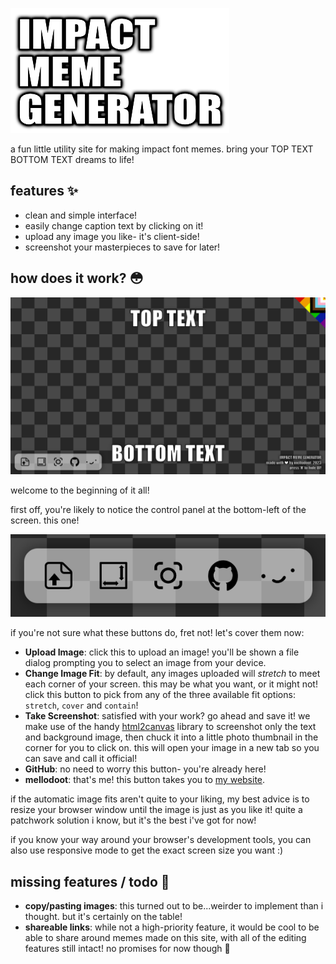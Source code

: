 ![IMPACT MEME GENERATOR](/guide/title.png)

a fun little utility site for making impact font memes. bring your TOP TEXT BOTTOM TEXT dreams to life!

## features ✨

- clean and simple interface!
- easily change caption text by clicking on it!
- upload any image you like- it's client-side!
- screenshot your masterpieces to save for later!

## how does it work? 😳

![starting interface](/guide/start.png)

welcome to the beginning of it all!

first off, you're likely to notice the control panel at the bottom-left of the screen. this one!

![control panel](/guide/controls.png)

if you're not sure what these buttons do, fret not! let's cover them now:

- **Upload Image**: click this to upload an image! you'll be shown a file dialog prompting you to select an image from your device.
- **Change Image Fit**: by default, any images uploaded will *stretch* to meet each corner of your screen. this may be what you want, or it might not! click this button to pick from any of the three available fit options: `stretch`, `cover` and `contain`!
- **Take Screenshot**: satisfied with your work? go ahead and save it! we make use of the handy [html2canvas](https://html2canvas.hertzen.com/) library to screenshot only the text and background image, then chuck it into a little photo thumbnail in the corner for you to click on. this will open your image in a new tab so you can save and call it official!
- **GitHub**: no need to worry this button- you're already here!
- **mellodoot**: that's me! this button takes you to [my website](https://www.mellodoot.com).

if the automatic image fits aren't quite to your liking, my best advice is to resize your browser window until the image is just as you like it! quite a patchwork solution i know, but it's the best i've got for now!

if you know your way around your browser's development tools, you can also use responsive mode to get the exact screen size you want :)

## missing features / todo 🫥

- **copy/pasting images**: this turned out to be...weirder to implement than i thought. but it's certainly on the table!
- **shareable links**: while not a high-priority feature, it would be cool to be able to share around memes made on this site, with all of the editing features still intact! no promises for now though 🤞

